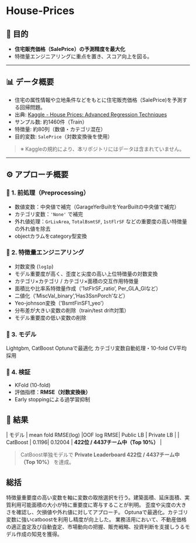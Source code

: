 # House-Prices
## 🎯 目的
- **住宅販売価格（SalePrice）の予測精度を最大化**  
- 特徴量エンジニアリングに重点を置き、スコア向上を図る。

---

## 📊 データ概要
- 住宅の属性情報や立地条件などをもとに住宅販売価格（SalePrice)を予測する回帰問題。
- 出典: [Kaggle - House Prices: Advanced Regression Techniques](https://www.kaggle.com/c/house-prices-advanced-regression-techniques)
- サンプル数: 約1460件（Train）
- 特徴量: 約80列（数値・カテゴリ混在）
- 目的変数: `SalePrice`（対数変換後を使用）

> ※ Kaggleの規約により、本リポジトリにはデータは含まれていません。  
---

## ⚙️ アプローチ概要

### 🧹 1. 前処理（Preprocessing）
- 数値変数：中央値で補完（GarageYerBuiltをYearBuiltの中央値で補完）
- カテゴリ変数：`'None'` で補完  
- 外れ値処理：`GrLivArea`, `TotalBsmtSF`, `1stFlrSF` などの重要度の高い特徴量の外れ値を除去
- objectカラムをcategory型変換

### 🧮 2. 特徴量エンジニアリング
- 対数変換 (`log1p`)
- モデル重要度が高く、歪度と尖度の高い上位特徴量の対数変換
- カテゴリ×カテゴリ / カテゴリ×面積の交互作用特徴量
- 面積比や比率系特徴量作成（’1stFlrSF_ratio’, Per_GLA_Glなど）
- 二値化（’MiscVal_binary’,’Has3SsnPorch’など）
- Yeo-johnson変換（’BsmtFinSF1_yeo’） 
- 分布差が大きい変数の削除（train/test drift対策）
- モデル重要度の低い変数の削除

### 🧠 3. モデル
 Lightgbm, CatBoost
 Optunaで最適化
 カテゴリ変数自動処理・10-fold CV平均採用 

### 🔁 4. 検証
- KFold (10-fold)  
- 評価指標：**RMSE（対数変換後）**  
- Early stoppingによる過学習抑制

## 🧪 結果

| モデル | mean fold RMSE(log) |OOF log RMSE| Public LB | Private LB |
| CatBoost | 0.1196| 0.12004 | **422位 / 4437チーム中（Top 10%）** |

> CatBoost単独モデルで **Private Leaderboard 422位 / 4437チーム中（Top 10%）** を達成。
> 
## 総括
特徴量重要度の高い変数を軸に変数の取捨選択を行う。建築面積、延床面積、実質利用可能面積の大小が特に重要度に寄与することが判明。
歪度や尖度の大きさを確認し、欠損値や外れ値に対してアプローチ。
Optunaで最適化。カテゴリ変数に強いcatboostを利用し精度が向上した。
業務活用において、不動産価格の適正査定及び自動査定、市場動向の把握、販売戦略、投資判断を支援しうるモデル作成の知見を獲得。



